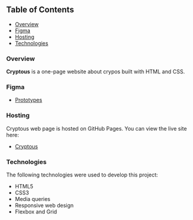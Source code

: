 ## Table of Contents

- [Overview](#overview)
- [Figma](#figma)
- [Hosting](#hosting)
- [Technologies](#technologies)

### Overview
**Cryptous** is a one-page website about crypos built with HTML and CSS.

### Figma

- [Prototypes](https://www.figma.com/file/x2sDGkI6ZGiDSYMUcTejqe/Cryptous?node-id=0-1&t=nP9ljIfEWljPK4N1-0)

### Hosting

Cryptous web page is hosted on GitHub Pages. You can view the live site here:

- [Cryptous](https://private-lazy-val.github.io/cryptous/)

### Technologies

The following technologies were used to develop this project:

- HTML5
- CSS3
- Media queries
- Responsive web design
- Flexbox and Grid
